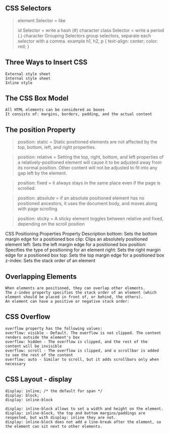 ## CSS Selectors
> element Selector = like <p>
> id Selector = write a hash (#) character
> class Selector = write a period (.) character
> Grouping Selectors
> group selectors, separate each selector with a comma.
    example 
    h1, h2, p {
    text-align: center;
    color: red;
    }
## Three Ways to Insert CSS
    External style sheet
    Internal style sheet
    Inline style
## The CSS Box Model
    All HTML elements can be considered as boxes
    It consists of: margins, borders, padding, and the actual content
## The position Property
>position: static = Static positioned elements are not affected by the top, bottom, left, and right properties.

>position: relative = Setting the top, right, bottom, and left properties of a relatively-positioned element will cause it to be adjusted away from its normal position. Other content will not be adjusted to fit into any gap left by the element.

>position: fixed = it always stays in the same place even if the page is scrolled.

>position: absolute = if an absolute positioned element has no positioned ancestors, it uses the document body, and moves along with
page scrolling

>position: sticky = A sticky element toggles between relative and fixed, depending on the scroll position
    

CSS Positioning Properties
    Property	Description
    bottom:	Sets the bottom margin edge for a positioned box
    clip:	Clips an absolutely positioned element
    left:	Sets the left margin edge for a positioned box
    position:	Specifies the type of positioning for an element
    right:	Sets the right margin edge for a positioned box
    top:	Sets the top margin edge for a positioned box
    z-index: Sets the stack order of an element
    
## Overlapping Elements
    When elements are positioned, they can overlap other elements.
    The z-index property specifies the stack order of an element (which element should be placed in front of, or behind, the others).
    An element can have a positive or negative stack order:
## CSS Overflow
    overflow property has the following values:
    overflow: visible - Default. The overflow is not clipped. The content renders outside the element's box
    overflow: hidden - The overflow is clipped, and the rest of the content will be invisible
    overflow: scroll - The overflow is clipped, and a scrollbar is added to see the rest of the content
    overflow: auto - Similar to scroll, but it adds scrollbars only when necessary
## CSS Layout - display
    display: inline; /* the default for span */
    display: block;
    display: inline-block

    display: inline-block allows to set a width and height on the element.
    display: inline-block, the top and bottom margins/paddings are respected, but with display: inline they are not.
    display: inline-block does not add a line-break after the element, so the element can sit next to other elements.

